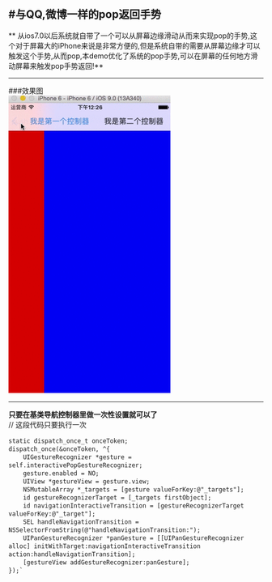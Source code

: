 #与QQ,微博一样的pop返回手势  
---  
**	从ios7.0以后系统就自带了一个可以从屏幕边缘滑动从而来实现pop的手势,这个对于屏幕大的iPhone来说是非常方便的,但是系统自带的需要从屏幕边缘才可以触发这个手势,从而pop,本demo优化了系统的pop手势,可以在屏幕的任何地方滑动屏幕来触发pop手势返回!**  
  
---  
###效果图  
![Smaller icon](https://github.com/zhouxubin/XBPopGestureRuntimeDemo/blob/master/popGesture.gif)  
  
---  
**只要在基类导航控制器里做一次性设置就可以了**  
// 这段代码只要执行一次  

    static dispatch_once_t onceToken;
    dispatch_once(&onceToken, ^{
        UIGestureRecognizer *gesture = self.interactivePopGestureRecognizer;
        gesture.enabled = NO;
        UIView *gestureView = gesture.view;
        NSMutableArray *_targets = [gesture valueForKey:@"_targets"];
        id gestureRecognizerTarget = [_targets firstObject];
        id navigationInteractiveTransition = [gestureRecognizerTarget valueForKey:@"_target"];
        SEL handleNavigationTransition = NSSelectorFromString(@"handleNavigationTransition:");
        UIPanGestureRecognizer *panGesture = [[UIPanGestureRecognizer alloc] initWithTarget:navigationInteractiveTransition action:handleNavigationTransition];
        [gestureView addGestureRecognizer:panGesture];
    });`  

